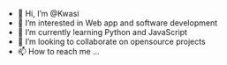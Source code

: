 - 👋 Hi, I’m @Kwasi
- 👀 I’m interested in Web app and software development
- 🌱 I’m currently learning Python and JavaScript
- 💞️ I’m looking to collaborate on opensource projects
- 📫 How to reach me ...

<!---
Kwasi-O-Tweneboah/Kwasi-O-Tweneboah is a ✨ special ✨ repository because its `README.md` (this file) appears on your GitHub profile.
You can click the Preview link to take a look at your changes.
--->
